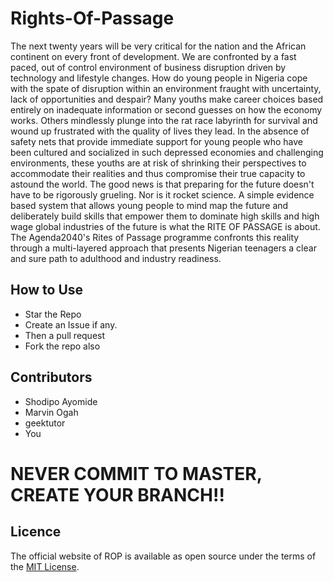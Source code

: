 # Rights-Of-Passage
The next twenty years will be very critical for the nation and the African
continent on every front of development. We are confronted by a fast
paced, out of control environment of business disruption driven by
technology and lifestyle changes.
How do young people in Nigeria cope with the spate of disruption within
an environment fraught with uncertainty, lack of opportunities and
despair? Many youths make career choices based entirely on inadequate
information or second guesses on how the economy works. Others mindlessly
plunge into the rat race labyrinth for survival and wound up frustrated with the
quality of lives they lead.
In the absence of safety nets that provide immediate support for young people who have been cultured
and socialized in such depressed economies and challenging environments, these youths are at risk of
shrinking their perspectives to accommodate their realities and thus compromise their true capacity to
astound the world.
The good news is that preparing for the future doesn't have to be rigorously grueling.
Nor is it rocket science. A simple evidence based system that allows young people to
mind map the future and deliberately build skills that empower them to dominate
high skills and high wage global industries of the future is what the RITE OF
PASSAGE is about.
The Agenda2040's Rites of Passage programme confronts this reality through a
multi-layered approach that presents Nigerian teenagers a clear and sure path to
adulthood and industry readiness.

## How to Use
- Star the Repo
- Create an Issue if any.
- Then a pull request
- Fork the repo also



## Contributors
* Shodipo Ayomide
* Marvin Ogah
* geektutor
* You

# NEVER COMMIT TO MASTER, CREATE YOUR BRANCH!!


## Licence
The official website of ROP is available as open source under the terms of the [MIT License](https://opensource.org/licenses/MIT).

